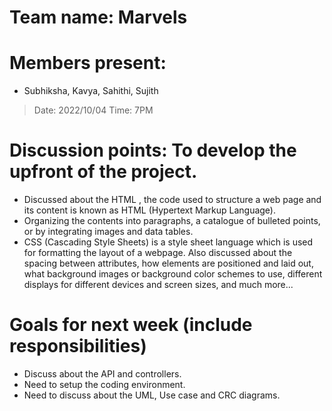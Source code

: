 # Team name: Marvels

# Members present: 
  
  * Subhiksha, Kavya, Sahithi, Sujith

> Date: 2022/10/04
> Time: 7PM
# Discussion points: To develop the upfront of the project.
  
  * Discussed about the HTML , the code used to structure a web page and its content is known as HTML (Hypertext Markup Language).
  *	Organizing the contents into paragraphs, a catalogue of bulleted points, or by integrating images and data tables.
  *	CSS (Cascading Style Sheets) is a style sheet language which is used for formatting the layout of a webpage. Also discussed about the spacing between attributes,   how elements are positioned and laid out, what background images or background color schemes to use, different displays for different devices and screen sizes, and much more...
# Goals for next week (include responsibilities)
  *	Discuss about the API and controllers.
  * Need to setup the coding environment.
  *	Need to discuss about the UML, Use case and CRC diagrams.


